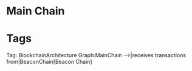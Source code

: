 # Main Chain

# Tags

Tag: BlockchainArchitecture
Graph:MainChain -->|receives transactions from|BeaconChain[Beacon Chain]
